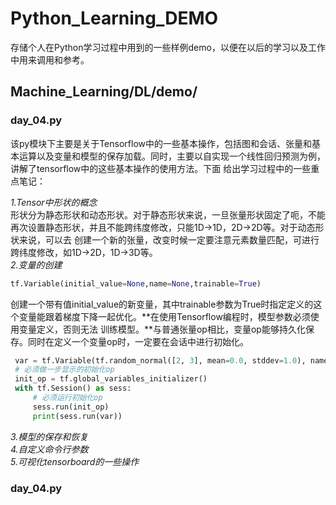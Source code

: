 # Python_Learning_DEMO
存储个人在Python学习过程中用到的一些样例demo，以便在以后的学习以及工作中用来调用和参考。
## Machine_Learning/DL/demo/
### day_04.py
该py模块下主要是关于Tensorflow中的一些基本操作，包括图和会话、张量和基本运算以及变量和模型的保存加载。同时，主要以自实现一个线性回归预测为例，讲解了tensorflow中的这些基本操作的使用方法。下面
给出学习过程中的一些重点笔记：  
  
*1.Tensor中形状的概念*  
形状分为静态形状和动态形状。对于静态形状来说，一旦张量形状固定了呃，不能再次设置静态形状，并且不能跨纬度修改，只能1D->1D，2D->2D等。对于动态形状来说，可以去
创建一个新的张量，改变时候一定要注意元素数量匹配，可进行跨纬度修改，如1D->2D，1D->3D等。  
*2.变量的创建*  
```Python  
tf.Variable(initial_value=None,name=None,trainable=True)  
```  
创建一个带有值initial_value的新变量，其中trainable参数为True时指定定义的这个变量能跟着梯度下降一起优化。**在使用Tensorflow编程时，模型参数必须使用变量定义，否则无法
训练模型。**与普通张量op相比，变量op能够持久化保存。同时在定义一个变量op时，一定要在会话中进行初始化。  
```Python  
 var = tf.Variable(tf.random_normal([2, 3], mean=0.0, stddev=1.0), name="variable")  
 # 必须做一步显示的初始化op  
 init_op = tf.global_variables_initializer()  
 with tf.Session() as sess:  
     # 必须运行初始化op  
     sess.run(init_op)  
     print(sess.run(var))
```  
*3.模型的保存和恢复*  
*4.自定义命令行参数*  
*5.可视化tensorboard的一些操作*  
  
  ### day_04.py
